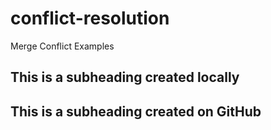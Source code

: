# conflict-resolution
Merge Conflict Examples
## This is a subheading created locally
## This is a subheading created on GitHub
